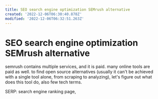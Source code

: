 ```yaml
---
title: SEO search engine optimization SEMrush alternative
created: '2022-12-06T06:30:40.878Z'
modified: '2022-12-06T06:32:51.263Z'
---
```


# SEO search engine optimization SEMrush alternative

semrush contains multiple services, and it is paid. many online tools are paid as well. to find open source alternatives (usually it can't be achieved with a single tool alone, from scraping to analyzing), let's figure out what does this tool do, also few tech terms.

SERP: search engine ranking page, 
